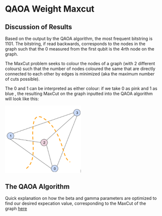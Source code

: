 # QAOA Weight Maxcut

## Discussion of Results
Based on the output by the QAOA algorithm, the most frequent bitstring is 1101. The bitstring, if read backwards, corresponds to the nodes in the graph such that the 0 measured from the first qubit is the 4rth node on the graph. 

The MaxCut problem seeks to colour the nodes of a graph (with 2 different colours) such that the number of nodes coloured the same that are directly connected to each other by edges is minimized (aka the maximum number of cuts possible). 

The 0 and 1 can be interpreted as either colour: if we take 0 as pink and 1 as blue , the resulting MaxCut on the graph inputted into the QAOA algorithm will look like this:

<img src="https://github.com/lanabozanic/QAOA_Weight_Maxcut/blob/master/maxcut.PNG" alt="MaxCut Result" width="250">

## The QAOA Algorithm
Quick explanation on how the beta and gamma parameters are optimized to find our desired expecation value, corresponding to the MaxCut of the graph <a href='https://github.com/lanabozanic/QAOA_Weighted_Maxcut/blob/master/The_QAOA_Algorithm.ipynb'>here</a>

